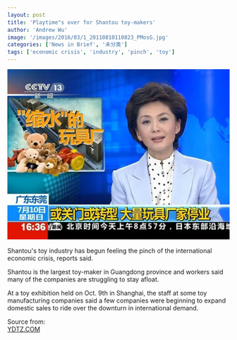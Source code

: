 ```yaml
---
layout: post
title: 'Playtime"s over for Shantou toy-makers'
author: 'Andrew Wu'
image: '/images/2016/03/1_20110810110823_PMosG.jpg'
categories: ['News in Brief', '未分类']
tags: ['economic crisis', 'industry', 'pinch', 'toy']
---
```


[![photo from jobeasy.cn](/images/2016/03/1_20110810110823_PMosG.jpg)](http://www.jobeasy.cn/art/ArticleShow.aspx?ArticleID=29597)

Shantou's toy industry has begun feeling the pinch of the international economic crisis, reports said.

Shantou is the largest toy-maker in Guangdong province and workers said many of the companies are struggling to stay afloat.

At a toy exhibition held on Oct. 9th in Shanghai, the staff at some toy manufacturing companies said a few companies were beginning to expand domestic sales to ride over the downturn in international demand.

Source from:<br>
[YDTZ.COM](http://www.ydtz.com/news/shownews.asp?id=33273)
